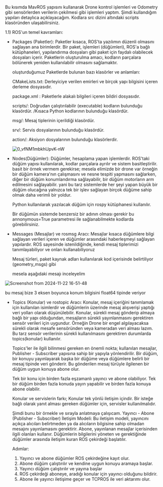 Bu kısımda  MavROS yapısını kullanarak Drone kontrol işlemleri ve Odometry gibi sensörlerden verilerin çekilmesi gibi işlemleri yaptım. Şimdi kullandığım yapıları detaylıca açıklayacağım.
Kodlara src dizini altındaki scripts klasöründen ulaşabilirsiniz.

1.1) ROS'un temel kavramları:
- Packages (Paketler):
  Paketler kısaca, ROS'ta yazılımın düzenli olmasını sağlayan ana birimlerdir. Bir paket, işlemleri (düğümleri), ROS'a bağlı kütüphaneleri, yapılandırma dosyaları gibi paket için faydalı olabilecek dosyaları
  içerir. Paketlerin oluşturulma amacı, kodların parçalara bölünerek yeniden kullanılabilir olmasını sağlamaktır.



  oluşturduğumuz Paketlerde  bulunan bazı klasörler ve anlamları:

  CMakeLists.txt: Derleyiciye verilen emirleri ve birçok yapı bilgisini içeren derleme dosyasıdır.

  package.xml : Paketlerle alakalı bilgileri içeren bildiri dosyasıdır.

  scripts/: Doğrudan çalıştırılabilir (executable) kodların bulunduğu klasördür. /Kısaca Python kodlarının bulunduğu klasördür.

  msg/: Mesaj tiplerinin içerildiği klasördür.

  srv/: Servis dosyalarının bulunduğu klasördür.

  action/: Aksiyon dosyalarının bulunduğu klasörlerdir.

  ![0_vfNM1mbkhUpvK-nW](https://github.com/user-attachments/assets/20b30845-b81a-4776-9bef-bace725eff6a)


- Nodes(Düğümler):
  Düğümler, hesaplama yapan işlemlerdir. ROS'taki düğüm yapısı kullanılarak, kodlar parçalara ayrılır ve sistem basitleştirilir.
  basit bir örnek vermem gerekirse; mesela elimizde bir drone var örneğin bir düğüm kamera'nın çalışmasını ve nesne tespiti yapmasını sağlarken, diğer bir düğüm konumlandırma sağlayabilir, bir düğüm motorların arm edilmesini sağlayabilir.
  yani bu tarz sistemlerde her şeyi yapan büyük bir düğüm olucağına yalnızca tek bir işlev sağlayan birçok düğüme sahip olmak daha verimli bir yoldur.

  Python kullanılarak yazılacak düğüm için rospy kütüphanesi kullanılır.

  Bir düğümün sistemde benzersiz bir adının olması gerekir bu annonymous=True parametresi ile sağlanabilmekte kodlarda görebilirsiniz.



- Messages (Mesajlar) ve rosmsg Aracı:
  Mesajlar kısaca düğümlere bilgi sağlayan verileri içeren ve düğümler arasındaki haberleşmeyi sağlayan yapılardır.
  ROS sayesinde istenildiğinde, kendi mesaj tiplerimizi tanımlayabiliyor ve onları kullanabiliyoruz

  Mesaj türleri, paket kaynak adları kullanılarak kod içerisinde belirtiliyor (geometry_msgs) gibi
  
  mesela aşağıdaki mesajı inceleyelim
  
![Screenshot from 2024-11-22 16-51-48](https://github.com/user-attachments/assets/74e717a7-b88c-45a4-bd81-94ecc0295fa6)

  bu mesaj bize 3 eksen boyunca konum bilgisini float64 tipinde veriyor


- Topics (Konular) ve rostopic Aracı:
  Konular, mesaj içeriğini tanımlamak için kullanılan isimlerdir ve düğümlerin üzerinde mesaj alışverişi yaptığı veri yolları olarak düşünülebilir.
  Konular, sürekli mesaj gönderip almaya bağlı bir yapı olduğundan, mesajların sürekli yayınlanmasını gerektiren sensör verileri için uygundur. Örneğin Drone bir engel algılayacaksa sürekli olarak mesafe sensöründen veya kameradan
  veri alması lazım. Bu tarz sensör verilerinin sürekli kullanılmasını gerektiren durumlarda topics(konular) kullanılır.

  Topics'ler ile ilgili bilinmesi gereken en önemli nokta; kullanılan mesajlar, Publisher - Subscriber yapısına sahip bir yapıyla yönlendirilir. Bir düğüm, bir konuyu yayınlayarak başka bir düğüme veya düğümlere belirli bir mesaj tipinde veri
  gönderir. Bu gönderilen mesaj türüyle ilgilenen bir düğüm uygun konuya abone olur.

  
  Tek bir konu için birden fazla eşzamanlı yayıncı ve abone olabiliyor. Tek bir düğüm birden fazla konuda yayın yapabilir ve birden fazla konuya abone olabilir.

  Konular ve servislerin farkı; Konular tek yönlü iletişim içindir. Bir isteğe bağlı olarak yanıt alması gereken düğümler için, servisler kullanılmalıdır.


  Şimdi bunu bir örnekle ve sırayla anlatmaya çalışıcam.
  Yayıncı - Abone (Publisher - Subscriber) İletişim Modeli: Bu iletişim modeli, yayıncını açıkça alıcıları belirtmeden ya da  alıcıların bilgisine sahip olmadan mesajını yayınlamasını gerektirir.
  Abone, yayınlanan mesajlar içerisinden ilgili olanları kullanır. Düğümlerin bilgilerini yöneten ve gerektiğinde düğümler arasında iletişim kuran ROS çekirdeği başlatılır.

  Adımlar:
  1) Yayıncı ve abone düğümler ROS çekirdeğine kayıt olur.
  2) Abone düğüm çalıştırılır ve kendine uygun konuyu aramaya başlar.
  3) Yayıncı düğüm çalıştırılır ve yayına başlar
  4) ROS çekirdeği aboneye, aradığı konular için yayıncı olduğunu bildirir.
  5) Abone ile yayıncı iletişime geçer ve TCPROS ile veri aktarımı olur.
  
  
  
  

  

  
  
  
  
  
  

